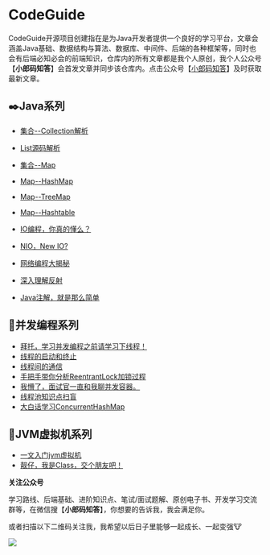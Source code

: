 # CodeGuide
CodeGuide开源项目创建指在是为Java开发者提供一个良好的学习平台，文章会涵盖Java基础、数据结构与算法、数据库、中间件、后端的各种框架等，同时也会有后端必知必会的前端知识，仓库内的所有文章都是我个人原创，我个人公众号【**小郎码知答**】会首发文章并同步该仓库内。点击公众号【[小郎码知答](#关注公众号)】及时获取最新文章。

## :black_nib:Java系列

* [集合--Collection解析](https://mp.weixin.qq.com/s/q6q41oddXeGbYcqUrqDlqA)
* [List源码解析](https://mp.weixin.qq.com/s/1vIWQHrVBT3kOw5Bej-iPQ)

* [集合--Map](https://mp.weixin.qq.com/s/jDRfKCRk4pzzqbwEbiintw)
* [Map--HashMap](https://mp.weixin.qq.com/s/kJZcuL5_rhrw3NDnLloSWw)
* [Map--TreeMap](https://mp.weixin.qq.com/s/yGl646xRbPr_Gz_Tn4h7sA)
* [Map--Hashtable](https://mp.weixin.qq.com/s/iAbbiD1L28zMKo-XzmDkww)
* [IO编程，你真的懂么？](https://mp.weixin.qq.com/s/2_dELh439SN5Zqm7FTx3kg)
* [NIO，New IO?](https://mp.weixin.qq.com/s/jqS9FivxIjK2pWr8V_98MQ)
* [网络编程大揭秘](https://mp.weixin.qq.com/s/8HEUyYzwwD0QZELNFFgCBA)
* [深入理解反射](https://mp.weixin.qq.com/s/L7FU5O_madXl6UA0l1fejg)
* [Java注解，就是那么简单](https://mp.weixin.qq.com/s/HCSmrd-CSIhTWBOtp1GcxA)

## :lock_with_ink_pen:并发编程系列

* [拜托，学习并发编程之前请学习下线程！](https://mp.weixin.qq.com/s/9gEp7ZTubT7GhIveJM0TkQ)
* [线程的启动和终止](https://mp.weixin.qq.com/s/aLfKPLB7RUHqri93Y83LDg)
* [线程间的通信](https://mp.weixin.qq.com/s/yVwLjUIyM2Jag-GAp2LayA)
* [手把手带你分析ReentrantLock加锁过程](https://mp.weixin.qq.com/s/Rrm4dfR-jeenVDOQqZDn8A)
* [我懵了，面试官一直和我聊并发容器。](https://mp.weixin.qq.com/s/8Dx7DztwEFxEJxJ7tMUCPw)
* [线程池知识点扫盲](https://mp.weixin.qq.com/s/ew-4ib82yWB238Th8Eb22A)
* [大白话学习ConcurrentHashMap](https://mp.weixin.qq.com/s/1OWzgOotJuwlTAl-lhLAhA)

## :telescope:JVM虚拟机系列

* [一文入门jvm虚拟机](https://mp.weixin.qq.com/s/ZX1GHIAPevaj1aNTIERnKw)
* [靓仔，我是Class，交个朋友吧！](https://mp.weixin.qq.com/s/of3CbfuAGzMevevwkno60w)

<span id="关注公众号">**关注公众号** </span>

学习路线、后端基础、进阶知识点、笔试/面试题解、原创电子书、开发学习交流群等，在微信搜【**小郎码知答**】，你想要的告诉我，我会满足你。

或者扫描以下二维码关注我，我希望以后日子里能够一起成长、一起变强:cow:

![](https://gitee.com/Langyk/image-repository1/raw/master/img/20201120102330.png)

